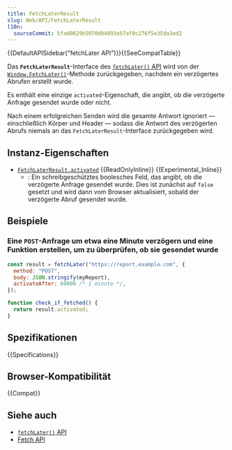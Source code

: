 ```yaml
---
title: FetchLaterResult
slug: Web/API/FetchLaterResult
l10n:
  sourceCommit: 5fad0829b5070d04993a57af8c276f5e35da3ed2
---
```


{{DefaultAPISidebar("fetchLater API")}}{{SeeCompatTable}}

Das **`FetchLaterResult`**-Interface des [`fetchLater()` API](/de/docs/Web/API/fetchLater_API) wird von der [`Window.FetchLater()`](/de/docs/Web/API/Window/fetchLater)-Methode zurückgegeben, nachdem ein verzögertes Abrufen erstellt wurde.

Es enthält eine einzige `activated`-Eigenschaft, die angibt, ob die verzögerte Anfrage gesendet wurde oder nicht.

Nach einem erfolgreichen Senden wird die gesamte Antwort ignoriert — einschließlich Körper und Header — sodass die Antwort des verzögerten Abrufs niemals an das `FetchLaterResult`-Interface zurückgegeben wird.

## Instanz-Eigenschaften

- [`FetchLaterResult.activated`](/de/docs/Web/API/FetchLaterResult/activated) {{ReadOnlyInline}} {{Experimental_Inline}}
  - : Ein schreibgeschütztes boolesches Feld, das angibt, ob die verzögerte Anfrage gesendet wurde. Dies ist zunächst auf `false` gesetzt und wird dann vom Browser aktualisiert, sobald der verzögerte Abruf gesendet wurde.

## Beispiele

### Eine `POST`-Anfrage um etwa eine Minute verzögern und eine Funktion erstellen, um zu überprüfen, ob sie gesendet wurde

```js
const result = fetchLater("https://report.example.com", {
  method: "POST",
  body: JSON.stringify(myReport),
  activateAfter: 60000 /* 1 minute */,
});

function check_if_fetched() {
  return result.activated;
}
```

## Spezifikationen

{{Specifications}}

## Browser-Kompatibilität

{{Compat}}

## Siehe auch

- [`fetchLater()` API](/de/docs/Web/API/fetchLater_API)
- [Fetch API](/de/docs/Web/API/Fetch_API)
